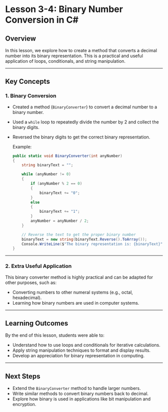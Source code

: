 
# Lesson 3-4: Binary Number Conversion in C#

## Overview
In this lesson, we explore how to create a method that converts a decimal number into its binary representation. This is a practical and useful application of loops, conditionals, and string manipulation.

---

## Key Concepts

### 1. Binary Conversion
- Created a method (`BinaryConverter`) to convert a decimal number to a binary number.
- Used a `while` loop to repeatedly divide the number by 2 and collect the binary digits.
- Reversed the binary digits to get the correct binary representation.

    Example:
    ```csharp
    public static void BinaryConverter(int anyNumber)
    {
        string binaryText = "";

        while (anyNumber != 0)
        {
            if (anyNumber % 2 == 0)
            {
                binaryText += "0";
            }
            else
            {
                binaryText += "1";
            }
            anyNumber = anyNumber / 2;
        }

        // Reverse the text to get the proper binary number
        binaryText = new string(binaryText.Reverse().ToArray());
        Console.WriteLine($"The binary representation is: {binaryText}");
    }
    ```

---

### 2. Extra Useful Application
This binary converter method is highly practical and can be adapted for other purposes, such as:
- Converting numbers to other numeral systems (e.g., octal, hexadecimal).
- Learning how binary numbers are used in computer systems.

---

## Learning Outcomes
By the end of this lesson, students were able to:
- Understand how to use loops and conditionals for iterative calculations.
- Apply string manipulation techniques to format and display results.
- Develop an appreciation for binary representation in computing.

---

## Next Steps
- Extend the `BinaryConverter` method to handle larger numbers.
- Write similar methods to convert binary numbers back to decimal.
- Explore how binary is used in applications like bit manipulation and encryption.

